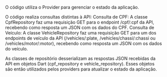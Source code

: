 O código utiliza o Provider para gerenciar o estado da aplicação.

O código realiza consultas distintas à API:
Consulta de CPF: A classe CpfRepository faz uma requisição GET para o endpoint /cpf/:cpf da API, recebendo como resposta um JSON com os dados do CPF.
Consulta de Veículo: A classe VehicleRepository faz uma requisição GET para um dos endpoints de veículo da API (/vehicles/:plate, /vehicles/chassi/:chassi ou /vehicles/motor/:motor), recebendo como resposta um JSON com os dados do veículo.

As classes de repositório desserializam as respostas JSON recebidas da API em objetos Dart (cpf_repository e vehicle_repository). Esses objetos são então utilizados pelos providers para atualizar o estado da aplicação. 
